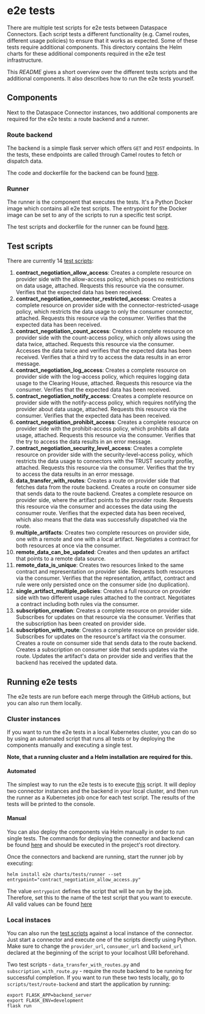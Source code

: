 # e2e tests

There are multiple test scripts for e2e tests between Dataspace Connectors. Each script tests a
different functionality (e.g. Camel routes, different usage policies) to ensure that it
works as expected. Some of these tests require additional components. This directory
contains the Helm charts for these additional components required in the e2e test infrastructure.

This *README* gives a short overview over the different tests scripts and the additional
components. It also describes how to run the e2e tests yourself.

## Components
Next to the Dataspace Connector instances, two additional components are required for the e2e
tests: a route backend and a runner.

### Route backend
The backend is a simple flask server which offers `GET` and `POST` endpoints. In the tests,
these endpoints are called through Camel routes to fetch or dispatch data.

The code and dockerfile for the backend can be found [here](../../scripts/tests/route-backend).

### Runner
The runner is the component that executes the tests. It's a Python Docker image which contains all
e2e test scripts. The entrypoint for the Docker image can be set to any of the scripts to run a
specific test script.

The test scripts and dockerfile for the runner can be found [here](../../scripts/tests/runner).

## Test scripts

There are currently 14 [test scripts](../../scripts/tests/runner/scripts):

1. __contract_negotiation_allow_access__: Creates a complete resource on provider side with the
   allow-access policy, which poses no restrictions on data usage, attached. Requests this
   resource via the consumer. Verifies that the expected data has been received.
2. __contract_negotiation_connector_restricted_access__: Creates a complete resource on provider
   side with the connector-restricted-usage policy, which restricts the data usage to only the
   consumer connector, attached. Requests this resource via the consumer. Verifies that the
   expected data has been received.
3. __contract_negotiation_count_access__: Creates a complete resource on provider side with the
   count-access policy, which only allows using the data twice, attached. Requests this resource
   via the consumer. Accesses the data twice and verifies that the expected data has been received.
   Verifies that a third try to access the data results in an error message.
4. __contract_negotiation_log_access__: Creates a complete resource on provider side with the
   log-access policy, which requires logging data usage to the Clearing House, attached. Requests
   this resource via the consumer. Verifies that the expected data has been received.
5. __contract_negotiation_notify_access__: Creates a complete resource on provider side with the
   notify-access policy, which requires notifying the provider about data usage, attached. Requests
   this resource via the consumer. Verifies that the expected data has been received.
6. __contract_negotiation_prohibit_access__: Creates a complete resource on provider side with the
   prohibit-access policy, which prohibits all data usage, attached. Requests this resource via the
   consumer. Verifies that the try to access the data results in an error message.
7. __contract_negotiation_security_level_access__: Creates a complete resource on provider side
   with the security-level-access policy, which restricts the data usage to connectors with the
   TRUST security profile, attached. Requests this resource via the consumer. Verifies that the try
   to access the data results in an error message.
8. __data_transfer_with_routes__: Creates a route on provider side that fetches data from the route
   backend. Creates a route on consumer side that sends data to the route backend. Creates a
   complete resource on provider side, where the artifact points to the provider route. Requests
   this resource via the consumer and accesses the data using the consumer route. Verifies that the
   expected data has been received, which also means that the data was successfully dispatched via
   the route.
9. __multiple_artifacts__: Creates two complete resources on provider side, one with a remote and
   one with a local artifact. Negotiates a contract for both resources at once via the consumer.
10. __remote_data_can_be_updated__: Creates and then updates an artifact that points to a remote
    data source.
11. __remote_data_is_unique__: Creates two resources linked to the same contract and representation
    on provider side. Requests both resources via the consumer. Verifies that the representation,
    artifact, contract and rule were only persisted once on the consumer side (no duplication).
12. __single_artifact_multiple_policies__: Creates a full resource on provider side with two
    different usage rules attached to the contract. Negotiates a contract including both rules
    via the consumer.
13. __subscription_creation__: Creates a complete resource on provider side. Subscribes for
    updates on that resource via the consumer. Verifies that the subscription has been created on
    provider side.
14. __subscription_with_route__: Creates a complete resource on provider side. Subscribes for
    updates on the resource's artifact via the consumer. Creates a route on consumer side that
    sends data to the route backend. Creates a subscription on consumer side that sends updates via
    the route. Updates the artifact's data on provider side and verifies that the backend has
    received the updated data.

## Running e2e tests
The e2e tests are run before each merge through the GitHub actions, but you can also run them
locally.

### Cluster instances

If you want to run the e2e tests in a local Kubernetes cluster, you can do so by using an
automated script that runs all tests or by deploying the components manually and executing
a single test.

__Note, that a running cluster and a Helm installation are required for this.__

#### Automated
The simplest way to run the e2e tests is to execute
[this](../../scripts/ci/e2e/test-provider-consumer.sh) script. It will deploy two connector
instances and the backend in your local cluster, and then run the runner as a Kubernetes job
once for each test script. The results of the tests will be printed to the console.

#### Manual
You can also deploy the components via Helm manually in order to run single tests. The commands
for deploying the connector and backend can be found [here](../../scripts/ci/libraries/dsc.sh)
and should be executed in the project's root directory.

Once the connectors and backend are running, start the runner job by executing:

```
helm install e2e charts/tests/runner --set entrypoint="contract_negotiation_allow_access.py"
```

The value `entrypoint` defines the script that will be run by the job. Therefore, set this
to the name of the test script that you want to execute. All valid values can be found
[here](../../scripts/ci/e2e/active-tests.txt)

### Local instaces
You can also run the [test scripts](../../scripts/tests/runner/scripts) against a local instance
of the connector. Just start a connector and execute one of the scripts directly using Python.
Make sure to change the `provider_url`, `consumer_url` and `backend_url` declared at the beginning
of the script to your localhost URI beforehand.

Two test scripts - `data_transfer_with_routes.py` and `subscription_with_route.py` - require
the route backend to be running for successful completion. If you want to run these two tests
locally, go to `scripts/test/route-backend` and start the application by running:

```
export FLASK_APP=backend_server
export FLASK_ENV=development
flask run
```
